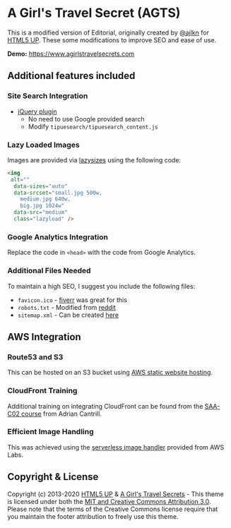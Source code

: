 # A Girl's Travel Secret (AGTS)

This is a modified version of Editorial, originally created by [@ajlkn](https://twitter.com/ajlkn) for [HTML5 UP](https://html5up.net).
These some modifications to improve SEO and ease of use.

**Demo:** <https://www.agirlstravelsecrets.com>

## Additional features included

### Site Search Integration

- [jQuery plugin](https://tipue.com/search)
  - No need to use Google provided search
  - Modify `tipuesearch/tipuesearch_content.js`

### Lazy Loaded Images

Images are provided via [lazysizes](https://github.com/aFarkas/lazysizes) using the following code:

```html
<img
 alt=""
  data-sizes="auto"
  data-srcset="small.jpg 500w,
    medium.jpg 640w,
    big.jpg 1024w"
  data-src="medium"
  class="lazyload" />
```

### Google Analytics Integration

Replace the code in `<head>` with the code from Google Analytics.

### Additional Files Needed

To maintain a high SEO, I suggest you include the following files:

- `favicon.ico` - [fiverr](https://www.fiverr.com) was great for this
- `robots.txt` - Modified from [reddit](https://www.reddit.com/robots.txt)
- `sitemap.xml` - Can be created [here](https://www.xml-sitemaps.com)

## AWS Integration

### Route53 and S3

This can be hosted on an S3 bucket using [AWS static website hosting](https://docs.aws.amazon.com/AmazonS3/latest/dev/WebsiteHosting.html).

### CloudFront Training

Additional training on integrating CloudFront can be found from the [SAA-C02 course](https://learn.cantrill.io) from Adrian Cantrill.

### Efficient Image Handling

This was achieved using the [serverless image handler](https://github.com/awslabs/serverless-image-handler) provided from AWS Labs.

## Copyright & License

Copyright (c) 2013-2020 [HTML5 UP](https://htmlup.net) & [A Girl's Travel Secrets](https://www.agirlstravelsecrets.com) - This theme is licensed under both the [MIT and Creative Commons Attribution 3.0](LICENSE). Please note that the terms of the Creative Commons license require that you maintain the footer attribution to freely use this theme.
